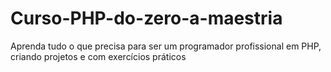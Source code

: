 # Curso-PHP-do-zero-a-maestria
Aprenda tudo o que precisa para ser um programador profissional em PHP, criando projetos e com exercícios práticos
